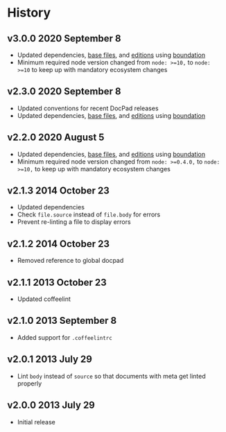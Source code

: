 # History

## v3.0.0 2020 September 8

-   Updated dependencies, [base files](https://github.com/bevry/base), and [editions](https://editions.bevry.me) using [boundation](https://github.com/bevry/boundation)
-   Minimum required node version changed from `node: >=10,` to `node: >=10` to keep up with mandatory ecosystem changes

## v2.3.0 2020 September 8

-   Updated conventions for recent DocPad releases
-   Updated dependencies, [base files](https://github.com/bevry/base), and [editions](https://editions.bevry.me) using [boundation](https://github.com/bevry/boundation)

## v2.2.0 2020 August 5

-   Updated dependencies, [base files](https://github.com/bevry/base), and [editions](https://editions.bevry.me) using [boundation](https://github.com/bevry/boundation)
-   Minimum required node version changed from `node: >=0.4.0,` to `node: >=10,` to keep up with mandatory ecosystem changes

## v2.1.3 2014 October 23

-   Updated dependencies
-   Check `file.source` instead of `file.body` for errors
-   Prevent re-linting a file to display errors

## v2.1.2 2014 October 23

-   Removed reference to global docpad

## v2.1.1 2013 October 23

-   Updated coffeelint

## v2.1.0 2013 September 8

-   Added support for `.coffeelintrc`

## v2.0.1 2013 July 29

-   Lint `body` instead of `source` so that documents with meta get linted properly

## v2.0.0 2013 July 29

-   Initial release
